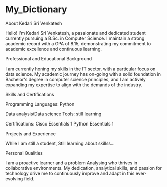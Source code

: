 # My_Dictionary
About Kedari Sri Venkatesh

Hello! I'm Kedari Sri Venkatesh, a passionate and dedicated student currently pursuing a B.Sc. in Computer Science. I maintain a strong academic record with a GPA of 8.15, demonstrating my commitment to academic excellence and continuous learning.

Professional and Educational Background 

I am currently honing my skills in the IT sector, with a particular focus on data science. My academic journey has on-going with a solid foundation in Bachelor's degree in computer science principles, and I am actively expanding my expertise to align with the demands of the industry.

Skills and Certifications

Programming Languages: Python

Data analysis\Data science Tools: still learning

Certifications:
Cisco Essentials 1
Python Essentials 1


Projects and Experience

While I am still a student, Still learning about skillss...

Personal Qualities

I am a proactive learner and a problem Analysing who thrives in collaborative environments. My dedication, analytical skills, and passion for technology drive me to continuously improve and adapt in this ever-evolving field.
